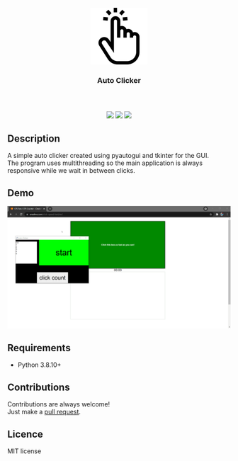 <p align="center">
<img src="assets\logo.png" width="128" height="128"/>
<br/>
<h3 align="center">Auto Clicker</h3>
<h2></h2>
</p>
<br />

<p align="center">
<a href="../../issues"><img src="https://img.shields.io/github/issues/aminbeigi/auto-clicker.svg?style=flat-square" /></a>
<a href="../../pulls"><img src="https://img.shields.io/github/issues-pr/aminbeigi/auto-clicker.svg?style=flat-square" /></a>
<img src="https://img.shields.io/github/license/aminbeigi/auto-clicker?style=flat-square">
</p>

## Description
A simple auto clicker created using pyautogui and tkinter for the GUI.  
The program uses multithreading so the main application is always responsive while we wait in between clicks.

## Demo
<img src="assets/demo.gif"/>

## Requirements
* Python 3.8.10+

## Contributions
Contributions are always welcome!  
Just make a [pull request](../../pulls).

## Licence
MIT license
